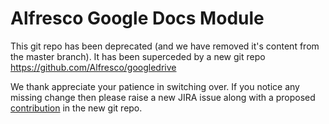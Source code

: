 Alfresco Google Docs Module
===========================

This git repo has been deprecated (and we have removed it's content from the master branch). It has been superceded by a new git repo https://github.com/Alfresco/googledrive

We thank appreciate your patience in switching over. If you notice any missing change then please raise a new JIRA issue along with a proposed [contribution](https://github.com/Alfresco/googledrive#contributing) in the new git repo.



